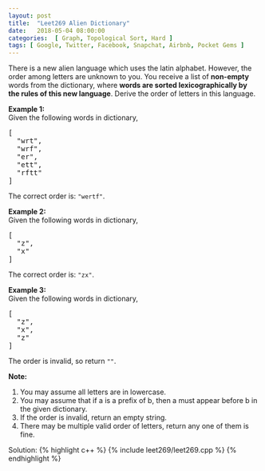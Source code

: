 ```yaml
---
layout: post
title:  "Leet269 Alien Dictionary"
date:   2018-05-04 08:00:00
categories:  [ Graph, Topological Sort, Hard ]
tags: [ Google, Twitter, Facebook, Snapchat, Airbnb, Pocket Gems ]
---
```


<div class="question-description"><div><p>
There is a new alien language which uses the latin alphabet. 
However, the order among letters are unknown to you. 
You receive a list of <b>non-empty</b> words from the dictionary, where <b>words are sorted lexicographically by the rules of this new language</b>.
Derive the order of letters in this language.
</p>

<p>
<b>Example 1:</b><br>
Given the following words in dictionary,
</p><pre>[
  "wrt",
  "wrf",
  "er",
  "ett",
  "rftt"
]
</pre>
<p></p>
<p>
The correct order is: <code>"wertf"</code>.</p>

<p>
<b>Example 2:</b><br>
Given the following words in dictionary,
</p><pre>[
  "z",
  "x"
]
</pre>
<p></p>
<p>
The correct order is: <code>"zx"</code>.</p>

<p>
<b>Example 3:</b><br>
Given the following words in dictionary,
</p><pre>[
  "z",
  "x",
  "z"
]
</pre>
<p></p>
<p>
The order is invalid, so return <code>""</code>.</p>

<p><b>Note:</b><br>
</p><ol>
<li>You may assume all letters are in lowercase.</li>
<li>You may assume that if a is a prefix of b, then a must appear before b in the given dictionary.</li>
<li>If the order is invalid, return an empty string.</li>
<li>There may be multiple valid order of letters, return any one of them is fine.</li>
</ol>
<p></p></div></div>

Solution:
{% highlight c++ %}
{% include leet269/leet269.cpp %}
{% endhighlight %}
